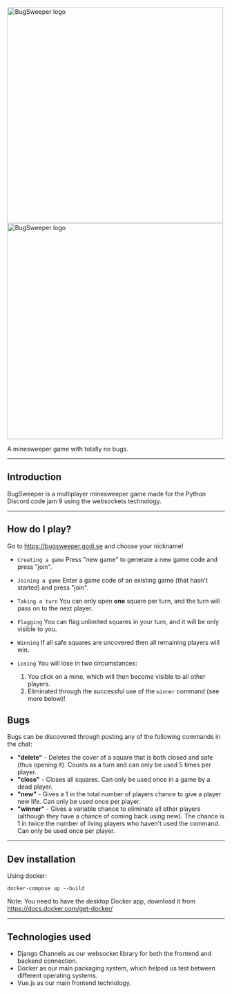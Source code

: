 <img src="https://user-images.githubusercontent.com/65498475/180652320-46cf78bb-ecd0-4305-a37c-09fb9bdea69b.svg#gh-light-mode-only" alt="BugSweeper logo" width="500">
<img src="https://user-images.githubusercontent.com/65498475/181659011-5d3aa919-1dcf-4507-b443-2d9ca8d25641.svg#gh-dark-mode-only" alt="BugSweeper logo" width="500">


A minesweeper game with totally no bugs.

---

## Introduction

BugSweeper is a multiplayer minesweeper game made for the Python Discord code jam 9 using the websockets technology.

---
## How do I play?

Go to https://bugsweeper.godi.se and choose your nickname!

- `Creating a game` Press "new game" to generate a new game code and press "join".

- `Joining a game` Enter a game code of an existing game (that hasn't started) and press "join".

- `Taking a turn` You can only open **one** square per turn, and the turn will pass on to the next player.

- `Flagging` You can flag unlimited squares in your turn, and it will be only visible to you.

- `Winning` If all safe squares are uncovered then all remaining players will win.

- `Losing` You will lose in two circumstances:
  1. You click on a mine, which will then become visible to all other players.
  2. Eliminated through the successful use of the `winner` command (see more below)!


## Bugs

Bugs can be discovered through posting any of the following commands in the chat:

- **"delete"** - Deletes the cover of a square that is both closed and safe (thus opening it). Counts as a turn and can only be used 5 times per player.
- **"close"** - Closes all squares. Can only be used once in a game by a dead player.
- **"new"** - Gives a 1 in the total number of players chance to give a player new life. Can only be used once per player.
- **"winner"** - Gives a variable chance to eliminate all other players (although they have a chance of coming back using new). The chance is 1 in twice the number of living players who haven't used the command. Can only be used once per player.


---
## Dev installation

Using docker:
```shell
docker-compose up --build
```
Note: You need to have the desktop Docker app, download it from https://docs.docker.com/get-docker/

---
## Technologies used

- Django Channels as our websocket library for both the frontend and backend connection.
- Docker as our main packaging system, which helped us test between different operating systems.
- Vue.js as our main frontend technology.
